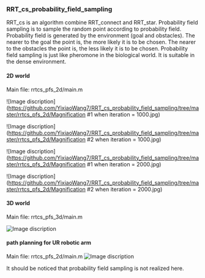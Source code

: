 ### RRT_cs_probability_field_sampling
RRT_cs is an algorithm combine RRT_connect and RRT_star. Probability field sampling is to sample the random point according to probability field. Probability field is generated by the environment (goal and obstacles). The nearer to the goal the point is, the more likely it is to be chosen. The nearer to the obstacles the point is, the less likely it is to be chosen. Probability field sampling is just like pheromone in the biological world. It is suitable in the dense environment.  
#### 2D world
Main file: rrtcs_pfs_2d/main.m

![Image discription](https://github.com/YixiaoWang7/RRT_cs_probability_field_sampling/tree/master/rrtcs_pfs_2d/Magnification #1 when iteration = 1000.jpg) 

![Image discription](https://github.com/YixiaoWang7/RRT_cs_probability_field_sampling/tree/master/rrtcs_pfs_2d/Magnification #2 when iteration = 1000.jpg) 

![Image discription](https://github.com/YixiaoWang7/RRT_cs_probability_field_sampling/tree/master/rrtcs_pfs_2d/Magnification #1 when iteration = 2000.jpg) 

![Image discription](https://github.com/YixiaoWang7/RRT_cs_probability_field_sampling/tree/master/rrtcs_pfs_2d/Magnification #2 when iteration = 2000.jpg) 

#### 3D world
Main file: rrtcs_pfs_3d/main.m

![Image discription](https://github.com/YixiaoWang7/RRT_cs_probability_field_sampling/tree/master/rrtcs_pfs_3d/Path.jpg) 

#### path planning for UR robotic arm
Main file: rrtcs_pfs_2d/main.m
![Image discription](https://github.com/YixiaoWang7/RRT_cs_probability_field_sampling/tree/master/rrtcs_robotarm/trajectory.jpg) 

It should be noticed that probability field sampling is not realized here.
